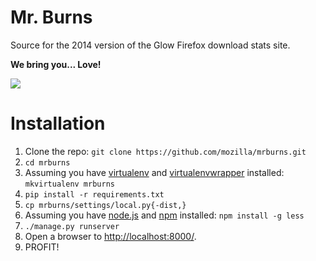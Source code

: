 Mr. Burns
=========

Source for the 2014 version of the Glow Firefox download stats site. 

**We bring you... Love!**

![](http://i.imgur.com/63700IZ.png)

Installation
============

1. Clone the repo: `git clone https://github.com/mozilla/mrburns.git`
2. `cd mrburns`
3. Assuming you have [virtualenv](http://www.virtualenv.org/en/latest/) and [virtualenvwrapper](http://virtualenvwrapper.readthedocs.org/en/latest/) installed: `mkvirtualenv mrburns`
4. `pip install -r requirements.txt`
5. `cp mrburns/settings/local.py{-dist,}`
6. Assuming you have [node.js](http://nodejs.org/) and [npm](https://www.npmjs.org/) installed: `npm install -g less`
7. `./manage.py runserver`
8. Open a browser to [http://localhost:8000/](http://localhost:8000/).
9. PROFIT!
